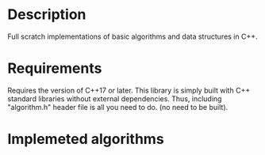 # Description
  Full scratch implementations of basic algorithms and data structures in C++.

# Requirements
  Requires the version of C++17 or later. This library is simply built with C++ standard libraries without external dependencies. Thus, including "algorithm.h" header file is all you need to do. (no need to be built).
 
# Implemeted algorithms
